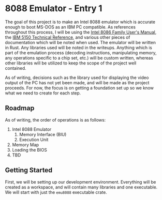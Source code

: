 # 8088 Emulator - Entry 1

The goal of this project is to make an Intel 8088 emulator which is accurate enough to boot MS-DOS as an IBM PC compatible. As references throughout this process, I will be using the [Intel 8086 Family User's Manual](https://edge.edx.org/c4x/BITSPilani/EEE231/asset/8086_family_Users_Manual_1_.pdf), the [IBM 5150 Technical Reference](https://minuszerodegrees.net/manuals/IBM_5150_Technical_Reference_6322507_APR84.pdf), and various other pieces of documentation which will be noted when used. The emulator will be written in Rust. Any libraries used will be noted in the writeups. Anything which is part of the emulation process (decoding instructions, manipulating memory, any operations specific to a chip set, etc.) will be custom written, whereas other libraries will be utilized to keep the scope of the project well contained. 

As of writing, decisions such as the library used for displaying the video output of the PC has not yet been made, and will be made as the project proceeds. For now, the focus is on getting a foundation set up so we know what we need to create for each step.

## Roadmap

As of writing, the order of operations is as follows:

1. Intel 8088 Emulator
    1. Memory Interface (BIU)
    2. Execution Unit
2. Memory Map
3. Loading the BIOS
4. TBD

## Getting Started

First, we will be setting up our development environment. Everything will be created as a workspace, and will contain many libraries and one executable. We will start with just the `emu8088` executable crate.